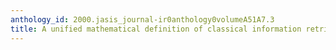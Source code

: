```yaml
---
anthology_id: 2000.jasis_journal-ir0anthology0volumeA51A7.3
title: A unified mathematical definition of classical information retrieval
---
```

